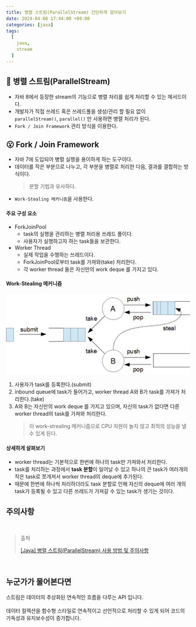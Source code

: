 ```yaml
---
title: 병렬 스트림(ParallelStream) 간단하게 알아보기
date: 2024-04-08 17:44:00 +09:00
categories: [java]
tags:
  [
    java,
    stream
  ]
---
```


## 🤔 병렬 스트림(ParallelStream)
- 자바 8에서 등장한 stream의 기능으로 병렬 처리를 쉽게 처리할 수 있는 메서드이다.
- 개발자가 직접 쓰레드 혹은 쓰레드풀을 생성/관리 할 필요 없이 `parallelStream()`, `parallel()` 만 사용하면 병렬 처리가 된다.
- `Fork / Join Framework` 관리 방식을 이용한다.

## 😮 Fork / Join Framework
- 자바 7에 도입되어 병렬 실행을 용이하게 하는 도구이다.
- 데이터를 작은 부분으로 나누고, 각 부분을 병렬로 처리한 다음, 결과를 결합하는 방식이다.
    > 분할 기법과 유사하다.
- `Work-Stealing 메커니즘`을 사용한다.

#### 주요 구성 요소
- ForkJoinPool
    - task의 실행을 관리하는 병렬 처리용 쓰레드 풀이다.
    - 사용자가 실행하고자 하는 task들을 보관한다.
- Worker Thread
    - 실제 작업을 수행하는 쓰레드이다.
    - ForkJoinPool로부터 task를 가져와(take) 처리한다.
    - 각 worker thread 들은 자신만의 work deque 를 가지고 있다.

#### Work-Stealing 메커니즘

![work-stealing](/assets/img/240409/work-stealing.png)

1. 사용자가 task를 등록한다.(submit)
2. inbound queue에 task가 들어가고, worker thread A와 B가 task를 가져가 처리한다.(take)
3. A와 B는 자신만의 work deque 를 가지고 있으며, 자신의 task가 없다면 다른 worker thread의 task를 가져와 처리한다.
    > 이 work-strealing 메커니즘으로 CPU 자원이 놀지 않고 최적의 성능을 낼 수 있게 된다.

#### 상세하게 살펴보기
- worker thread는 기본적으로 한번에 하나의 task만 가져와서 처리한다.
- task를 처리하는 과정에서 **task 분할**이 일어날 수 있고 하나의 큰 task가 여러개의 작은 task로 쪼개져서 worker thread의 deque에 추가된다.
- 때문에 한번에 하나씩 처리하더라도 task 분할로 인해 자신의 deque에 여러 개의 task가 등록될 수 있고 다른 쓰레드가 가져갈 수 있는 task가 생기는 것이다.

## 주의사항



<br>

> 출처
> 
> [[Java] 병렬 스트림(ParallelStream) 사용 방법 및 주의사항](https://dev-coco.tistory.com/183)

<br>

## 누군가가 물어본다면
<div class="spotlight1">
스트림은 데이터의 추상화된 연속적인 흐름을 다루는 API 입니다.
<br><br>
데이터 컬렉션을 함수형 스타일로 연속적이고 선언적으로 처리할 수 있게 되어 코드의 가독성과 유지보수성이 증가합니다.
</div>